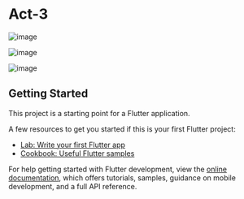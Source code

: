 # Act-3

![image](https://github.com/user-attachments/assets/61050625-972d-493f-b779-b7132bb7622b)

![image](https://github.com/user-attachments/assets/cb78431a-6789-4249-be34-88a1af26eee2)

![image](https://github.com/user-attachments/assets/b044f901-47da-4de1-b18b-d71a9cd25d5f)

## Getting Started

This project is a starting point for a Flutter application.

A few resources to get you started if this is your first Flutter project:

- [Lab: Write your first Flutter app](https://docs.flutter.dev/get-started/codelab)
- [Cookbook: Useful Flutter samples](https://docs.flutter.dev/cookbook)

For help getting started with Flutter development, view the
[online documentation](https://docs.flutter.dev/), which offers tutorials,
samples, guidance on mobile development, and a full API reference.
